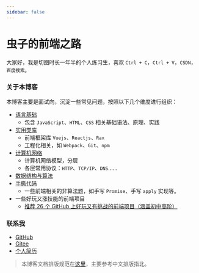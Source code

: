 ```yaml
---
sidebar: false
---
```


# 虫子的前端之路

大家好，我是切图时长一年半的个人练习生，喜欢 `Ctrl + C`，`Ctrl + V`，`CSDN`，`百度搜索`。

### 关于本博客


本博客主要是面试向，沉淀一些常见问题，按照以下几个维度进行组织：

- [语言基础](/language/)
  - 包含 `JavaScript`、`HTML`、`CSS` 相关基础语法、原理、实践
- [实用类库](/libs/)
  - 前端框架库 `Vuejs`、`Reactjs`、`Rax`
  - 工程化相关，如 `Webpack`、`Git`、`npm`
- [计算机网络](/network/)
  - 计算机网络模型，分层
  - 各层常用协议：`HTTP`、`TCP/IP`、`DNS`……
- [数据结构与算法](/algo/)
- [手撕代码](/codes/)
  - 一些前端相关的非算法题，如手写 `Promise`、手写 `apply` 实现等。
- 一些好玩又涨技能的前端项目
  - [推荐 26 个 GitHub 上好玩又有挑战的前端项目（涵盖初中高阶）](https://juejin.cn/post/6999918705639424014)
### 联系我

- [GitHub](https://github.com/AnonBug)
- [Gitee](https://gitee.com/anonbug)
- [个人简历](https://anonbug.github.io/resume/)

> 本博客文档排版规范在[这里](/libs/0.如何写文档.md)，主要参考中文排版指北。
